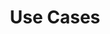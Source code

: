 ---
title: Use Cases
description: Learn about the most common use cases for Pachyderm.
author:
tags: ["getting-started",]
categories:
series: ["basic introduction"]
seriesPart: 2
date:
weight: 2
---